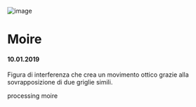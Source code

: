 ![image](https://github.com/KeremTurkyilmaz/TypeMistmatchSketch/blob/master/Anti%20Selfie/image/AntiSelfie.png)

# Moire
#### 10.01.2019

Figura di interferenza che crea un movimento ottico grazie alla sovrapposizione di due griglie simili.

processing moire
